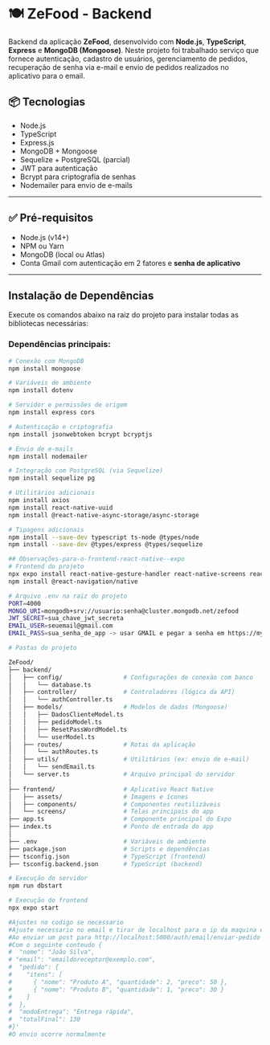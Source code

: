 # 🍽️ ZeFood - Backend

Backend da aplicação **ZeFood**, desenvolvido com **Node.js**, **TypeScript**, **Express** e **MongoDB (Mongoose)**. 
Neste projeto foi trabalhado serviço que fornece autenticação, cadastro de usuários, gerenciamento de pedidos, recuperação de senha via e-mail e envio de pedidos realizados no aplicativo para o email.

## 📦 Tecnologias

- Node.js
- TypeScript
- Express.js
- MongoDB + Mongoose
- Sequelize + PostgreSQL (parcial)
- JWT para autenticação
- Bcrypt para criptografia de senhas
- Nodemailer para envio de e-mails

---

## ✅ Pré-requisitos

- Node.js (v14+)
- NPM ou Yarn
- MongoDB (local ou Atlas)
- Conta Gmail com autenticação em 2 fatores e **senha de aplicativo**

---

## Instalação de Dependências

Execute os comandos abaixo na raiz do projeto para instalar todas as bibliotecas necessárias:

### Dependências principais:

```bash
# Conexão com MongoDB
npm install mongoose

# Variáveis de ambiente
npm install dotenv

# Servidor e permissões de origem
npm install express cors

# Autenticação e criptografia
npm install jsonwebtoken bcrypt bcryptjs

# Envio de e-mails
npm install nodemailer

# Integração com PostgreSQL (via Sequelize)
npm install sequelize pg

# Utilitários adicionais
npm install axios
npm install react-native-uuid
npm install @react-native-async-storage/async-storage

# Tipagens adicionais
npm install --save-dev typescript ts-node @types/node
npm install --save-dev @types/express @types/sequelize

## Observações-para-o-frontend-react-native--expo
# Frontend do projeto
npx expo install react-native-gesture-handler react-native-screens react-native-safe-area-context
npm install @react-navigation/native

# Arquivo .env na raiz do projeto 
PORT=4000
MONGO_URI=mongodb+srv://usuario:senha@cluster.mongodb.net/zefood
JWT_SECRET=sua_chave_jwt_secreta
EMAIL_USER=seuemail@gmail.com
EMAIL_PASS=sua_senha_de_app -> usar GMAIL e pegar a senha em https://myaccount.google.com/apppasswords

# Pastas do projeto 

ZeFood/
├── backend/
│   ├── config/                 # Configurações de conexão com banco
│   │   └── database.ts
│   ├── controller/             # Controladores (lógica da API)
│   │   └── authController.ts
│   ├── models/                 # Modelos de dados (Mongoose)
│   │   ├── DadosClienteModel.ts
│   │   ├── pedidoModel.ts
│   │   ├── ResetPassWordModel.ts
│   │   └── userModel.ts
│   ├── routes/                 # Rotas da aplicação
│   │   └── authRoutes.ts
│   ├── utils/                  # Utilitários (ex: envio de e-mail)
│   │   └── sendEmail.ts
│   └── server.ts               # Arquivo principal do servidor
│
├── frontend/                   # Aplicativo React Native
│   ├── assets/                 # Imagens e ícones
│   ├── components/             # Componentes reutilizáveis
│   └── screens/                # Telas principais do app
├── app.ts                      # Componente principal do Expo
├── index.ts                    # Ponto de entrada do app
│
├── .env                        # Variáveis de ambiente
├── package.json                # Scripts e dependências
├── tsconfig.json               # TypeScript (frontend)
├── tsconfig.backend.json       # TypeScript (backend)

# Execução do servidor
npm run dbstart

# Execução do frontend
npx expo start

#Ajustes no codigo se necessario
#Ajuste necessario no email e tirar de localhost para o ip da maquina e assim funcionar o pedido.
#Ao enviar um post para http://localhost:5000/auth/email/enviar-pedido
#Com o seguinte conteudo {
#  "nome": "João Silva",
# "email": "emaildoreceptor@exemplo.com",
#  "pedido": {
#    "itens": [
#      { "nome": "Produto A", "quantidade": 2, "preco": 50 },
#      { "nome": "Produto B", "quantidade": 1, "preco": 30 }
#    ]
#  },
#  "modoEntrega": "Entrega rápida",
#  "totalFinal": 130
#}'
#O envio ocorre normalmente
